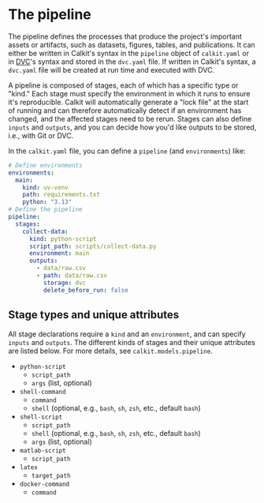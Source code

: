 # The pipeline

The pipeline
defines the processes that produce
the project's important assets or artifacts, such as datasets,
figures, tables, and publications.
It can either be written in Calkit's syntax in the `pipeline` object
of `calkit.yaml` or in
[DVC](https://dvc.org)'s syntax and stored in the `dvc.yaml` file.
If written in Calkit's syntax, a `dvc.yaml` file will be created at
run time and executed with DVC.

A pipeline is composed of stages,
each of which has a specific type or "kind."
Each stage must specify the environment in which it runs to ensure it's
reproducible.
Calkit will automatically generate a "lock file" at the start of running
and can therefore automatically detect if an environment has changed,
and the affected stages need to be rerun.
Stages can also define `inputs` and `outputs`,
and you can decide how you'd like outputs to be stored, i.e., with Git or DVC.

In the `calkit.yaml` file, you can define a `pipeline`
(and `environments`) like:

```yaml
# Define environments
environments:
  main:
    kind: uv-venv
    path: requirements.txt
    python: "3.13"
# Define the pipeline
pipeline:
  stages:
    collect-data:
      kind: python-script
      script_path: scripts/collect-data.py
      environment: main
      outputs:
        - data/raw.csv
        - path: data/raw.csv
          storage: dvc
          delete_before_run: false
```

## Stage types and unique attributes

All stage declarations require a `kind` and an `environment`,
and can specify `inputs` and `outputs`.
The different kinds of stages and their unique attributes are listed below.
For more details, see `calkit.models.pipeline`.

- `python-script`
  - `script_path`
  - `args` (list, optional)
- `shell-command`
  - `command`
  - `shell` (optional, e.g., `bash`, `sh`, `zsh`, etc., default `bash`)
- `shell-script`
  - `script_path`
  - `shell` (optional, e.g., `bash`, `sh`, `zsh`, etc., default `bash`)
  - `args` (list, optional)
- `matlab-script`
  - `script_path`
- `latex`
  - `target_path`
- `docker-command`
  - `command`
